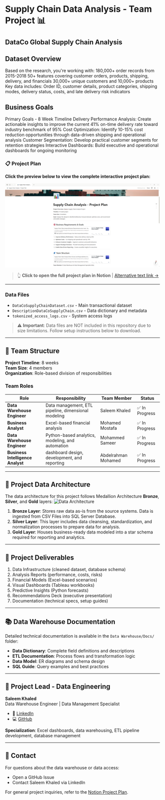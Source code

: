 # Supply Chain Data Analysis - Team Project 📊

## DataCo Global Supply Chain Analysis

## Dataset Overview
Based on the research, you're working with:
180,000+ order records from 2015-2018
50+ features covering customer orders, products, shipping, delivery, and financials
30,000+ unique customers and 10,000+ products
Key data includes: Order ID, customer details, product categories, shipping modes, delivery status, costs, and late delivery risk indicators

## Business Goals 
Primary Goals - 8 Week Timeline
Delivery Performance Analysis: Create actionable insights to improve the current 41% on-time delivery rate toward industry benchmark of 95%
Cost Optimization: Identify 10-15% cost reduction opportunities through data-driven shipping and operational analysis
Customer Segmentation: Develop practical customer segments for retention strategies
Interactive Dashboards: Build executive and operational dashboards for ongoing monitoring


### 📋 Project Plan

**Click the preview below to view the complete interactive project plan:**

[![Project Plan Preview](./Data%20Warehouse/Docs/Notion_photo.png)](https://garrulous-cake-5cd.notion.site/Supply-Chain-Analysis-Project-Plan-eaf8285b7a0c4c9ab311f08658e064c3)

> 👆 **Click to open the full project plan in Notion** | [Alternative text link →](https://garrulous-cake-5cd.notion.site/Supply-Chain-Analysis-Project-Plan-eaf8285b7a0c4c9ab311f08658e064c3)

---

### Data Files

- `DataCoSupplyChainDataset.csv` - Main transactional dataset
- `DescriptionDataCoSupplyChain.csv` - Data dictionary and metadata
- `tokenized_access_logs.csv` - System access logs

> ⚠️ **Important**: Data files are NOT included in this repository due to size limitations. Follow setup instructions below to download.

---

## 👥 Team Structure

**Project Timeline**: 8 weeks  
**Team Size**: 4 members  
**Organization**: Role-based division of responsibilities

### Team Roles

| Role | Responsibility | Team Member | Status |
|------|---------------|-------------|---------|
| **Data Warehouse Engineer** | Data management, ETL pipeline, dimensional modeling | Saleem Khaled | ✅ In Progress |
| **Business Analyst** |Excel-based financial analysis | Mohamed Mostafa | ✅ In Progress |
| **Data Warehouse Engineer** | Python-based analytics, modeling, and automation | Mohammed Sameer | ✅ In Progress |
| **Business Intelligence Analyst** |  dashboard design, development, and reporting | Abdelrahman Mohamed | ✅ In Progress |


---

## 📖 Project Data Architecture

The data architecture for this project follows Medallion Architecture **Bronze**, **Silver**, and **Gold** layers:
![Data Architecture](./Data%20Warehouse/Docs/data_architecture.png)

1. **Bronze Layer**: Stores raw data as-is from the source systems. Data is ingested from CSV Files into SQL Server Database.
2. **Silver Layer**: This layer includes data cleansing, standardization, and normalization processes to prepare data for analysis.
3. **Gold Layer**: Houses business-ready data modeled into a star schema required for reporting and analytics.

---

## 🚀 Project Deliverables

1. Data Infrastructure (cleaned dataset, database schema)
2. Analysis Reports (performance, costs, risks)
3. Financial Models (Excel-based scenarios)
4. Visual Dashboards (Tableau workbooks)
5. Predictive Insights (Python forecasts)
6. Recommendations Deck (executive presentation)
7. Documentation (technical specs, setup guides)

---



## 📚 Data Warehouse Documentation

Detailed technical documentation is available in the `Data Warehouse/Docs/` folder:

- **Data Dictionary**: Complete field definitions and descriptions
- **ETL Documentation**: Process flows and transformation logic
- **Data Model**: ER diagrams and schema design
- **SQL Guide**: Query examples and best practices

---

## 👤 Project Lead - Data Engineering

**Saleem Khaled**  
Data Warehouse Engineer | Data Management Specialist

- 🔗 [LinkedIn](https://www.linkedin.com/in/saleem-khaled-a502b3253/)
- 💻 [GitHub](https://github.com/Selim9-9)

**Specialization**: Excel dashboards, data warehousing, ETL pipeline development, database management

---

## 📧 Contact

For questions about the data warehouse or data access:
- Open a GitHub Issue
- Contact Saleem Khaled via LinkedIn

For general project inquiries, refer to the [Notion Project Plan](https://garrulous-cake-5cd.notion.site/Supply-Chain-Analysis-Project-Plan-eaf8285b7a0c4c9ab311f08658e064c3).
